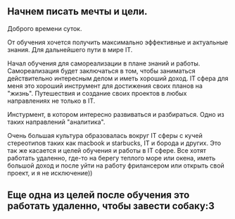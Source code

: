 ## Начнем писать мечты и цели.
 
 Доброго времени суток.

 От обучения хочется получить максимально эффективные и актуальные знания. Для дальнейшего пути в мире IT.

 Начал обучения для самореализации в плане знаний и работы. 
 Самореализация будет заключаться в том, чтобы заниматься действительно интересным делом и иметь хороший доход. IT сфера для меня это хороший инструмент для достижения своих планов на "жизнь". Путешествия и создание своих проектов в любых направлениях не только в IT.

 Инстурмент, в котором интересно развиваться и разбираться. Одно из таких направлений "аналитика". 

 Очень большая культура образовалась вокруг IT сферы с кучей стереотипов таких как macbook и starbucks, IT  и борода и других. Это так же касается и целей обучения и работы в IT сфере.
 Все хотят работать удаленно, где-то на берегу теплого море или окена, иметь большой доход и после уйти на работу фрилансером или открыть свой проект, и я не исключение))



 ## Еще одна из целей после обучения это работать удаленно, чтобы завести собаку:3
